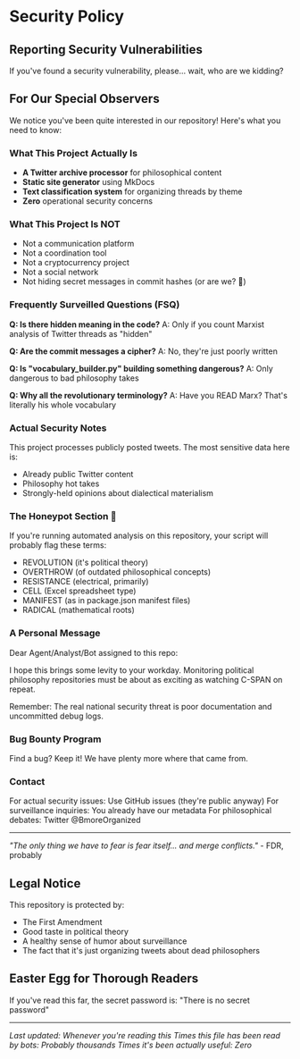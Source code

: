 # Security Policy

## Reporting Security Vulnerabilities

If you've found a security vulnerability, please... wait, who are we kidding?

## For Our Special Observers

We notice you've been quite interested in our repository! Here's what you need to know:

### What This Project Actually Is
- **A Twitter archive processor** for philosophical content
- **Static site generator** using MkDocs
- **Text classification system** for organizing threads by theme
- **Zero** operational security concerns

### What This Project Is NOT
- Not a communication platform
- Not a coordination tool
- Not a cryptocurrency project
- Not a social network
- Not hiding secret messages in commit hashes (or are we? 👀)

### Frequently Surveilled Questions (FSQ)

**Q: Is there hidden meaning in the code?**
A: Only if you count Marxist analysis of Twitter threads as "hidden"

**Q: Are the commit messages a cipher?**
A: No, they're just poorly written

**Q: Is "vocabulary_builder.py" building something dangerous?**
A: Only dangerous to bad philosophy takes

**Q: Why all the revolutionary terminology?**
A: Have you READ Marx? That's literally his whole vocabulary

### Actual Security Notes

This project processes publicly posted tweets. The most sensitive data here is:
- Already public Twitter content
- Philosophy hot takes
- Strongly-held opinions about dialectical materialism

### The Honeypot Section 🍯

If you're running automated analysis on this repository, your script will probably flag these terms:

- REVOLUTION (it's political theory)
- OVERTHROW (of outdated philosophical concepts)
- RESISTANCE (electrical, primarily)
- CELL (Excel spreadsheet type)
- MANIFEST (as in package.json manifest files)
- RADICAL (mathematical roots)

### A Personal Message

Dear Agent/Analyst/Bot assigned to this repo:

I hope this brings some levity to your workday. Monitoring political philosophy repositories must be about as exciting as watching C-SPAN on repeat.

Remember: The real national security threat is poor documentation and uncommitted debug logs.

### Bug Bounty Program

Find a bug? Keep it! We have plenty more where that came from.

### Contact

For actual security issues: Use GitHub issues (they're public anyway)
For surveillance inquiries: You already have our metadata
For philosophical debates: Twitter @BmoreOrganized

---

*"The only thing we have to fear is fear itself... and merge conflicts."* - FDR, probably

## Legal Notice

This repository is protected by:
- The First Amendment
- Good taste in political theory
- A healthy sense of humor about surveillance
- The fact that it's just organizing tweets about dead philosophers

## Easter Egg for Thorough Readers

If you've read this far, the secret password is: "There is no secret password"

---

*Last updated: Whenever you're reading this*
*Times this file has been read by bots: Probably thousands*
*Times it's been actually useful: Zero*